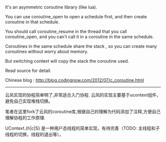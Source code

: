 It's an asymmetric coroutine library (like lua).

You can use coroutine_open to open a schedule first, and then create coroutine in that schedule. 

You should call coroutine_resume in the thread that you call coroutine_open, and you can't call it in a coroutine in the same schedule.

Coroutines in the same schedule share the stack , so you can create many coroutines without worry about memory.

But switching context will copy the stack the coroutine used.

Read source for detail.

Chinese blog : http://blog.codingnow.com/2012/07/c_coroutine.html

------------------------------------------------------------------------------------------

云风实现的协程简单明了,非常适合入门协程. 云风的实现主要基于ucontext组件，避免自己实现堆栈切换。

笔者在这里fork了云风的coroutine库,根据自己的理解为代码添加了注释,方便自己理解协程的工作原理.

UContext.{h|c|S} 是一种用户态线程的简单实现，有待完善（TODO: 主线程和子线程的切换，线程的退出等）。
